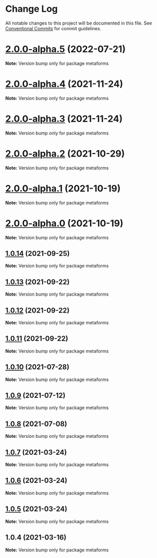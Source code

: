 # Change Log

All notable changes to this project will be documented in this file.
See [Conventional Commits](https://conventionalcommits.org) for commit guidelines.

# [2.0.0-alpha.5](https://github.com/flsy/metaforms/compare/metaforms@2.0.0-alpha.4...metaforms@2.0.0-alpha.5) (2022-07-21)

**Note:** Version bump only for package metaforms





# [2.0.0-alpha.4](https://github.com/flsy/metaforms/compare/metaforms@2.0.0-alpha.3...metaforms@2.0.0-alpha.4) (2021-11-24)

**Note:** Version bump only for package metaforms





# [2.0.0-alpha.3](https://github.com/flsy/metaforms/compare/metaforms@2.0.0-alpha.2...metaforms@2.0.0-alpha.3) (2021-11-24)

**Note:** Version bump only for package metaforms





# [2.0.0-alpha.2](https://github.com/flsy/metaforms/compare/metaforms@2.0.0-alpha.1...metaforms@2.0.0-alpha.2) (2021-10-29)

**Note:** Version bump only for package metaforms





# [2.0.0-alpha.1](https://github.com/flsy/metaforms/compare/metaforms@2.0.0-alpha.0...metaforms@2.0.0-alpha.1) (2021-10-19)

**Note:** Version bump only for package metaforms





# [2.0.0-alpha.0](https://github.com/flsy/metaforms/compare/metaforms@2.0.0...metaforms@2.0.0-alpha.0) (2021-10-19)

**Note:** Version bump only for package metaforms





## [1.0.14](https://github.com/flsy/metaforms/compare/metaforms@1.0.13...metaforms@1.0.14) (2021-09-25)

**Note:** Version bump only for package metaforms





## [1.0.13](https://github.com/flsy/metaforms/compare/metaforms@1.0.12...metaforms@1.0.13) (2021-09-22)

**Note:** Version bump only for package metaforms





## [1.0.12](https://github.com/flsy/metaforms/compare/metaforms@1.0.11...metaforms@1.0.12) (2021-09-22)

**Note:** Version bump only for package metaforms





## [1.0.11](https://github.com/flsy/metaforms/compare/metaforms@1.0.9...metaforms@1.0.11) (2021-09-22)

**Note:** Version bump only for package metaforms





## [1.0.10](https://github.com/flsy/metaforms/compare/metaforms@1.0.9...metaforms@1.0.10) (2021-07-28)

**Note:** Version bump only for package metaforms





## [1.0.9](https://github.com/flsy/metaforms/compare/metaforms@1.0.8...metaforms@1.0.9) (2021-07-12)

**Note:** Version bump only for package metaforms





## [1.0.8](https://github.com/flsy/metaforms/compare/metaforms@1.0.7...metaforms@1.0.8) (2021-07-08)

**Note:** Version bump only for package metaforms





## [1.0.7](https://github.com/flsy/metaforms/compare/metaforms@1.0.6...metaforms@1.0.7) (2021-03-24)

**Note:** Version bump only for package metaforms





## [1.0.6](https://github.com/flsy/metaforms/compare/metaforms@1.0.5...metaforms@1.0.6) (2021-03-24)

**Note:** Version bump only for package metaforms





## [1.0.5](https://github.com/flsy/metaforms/compare/metaforms@1.0.4...metaforms@1.0.5) (2021-03-24)

**Note:** Version bump only for package metaforms





## 1.0.4 (2021-03-16)

**Note:** Version bump only for package metaforms
